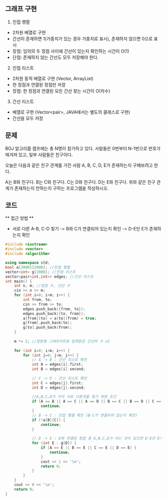 ## 그래프 구현
1) 인접 행렬
  - 2차원 배열로 구현
  - 간선이 존재하면 1(가중치가 있는 경우 가중치로 표시), 존재하지 않으면 0으로 표시 
  - 장점: 임의의 두 정점 사이에 간선이 있는지 확인하는 시간이 O(1)
  - 단점: 존재하지 않는 간선도 모두 저장해야 한다.

2) 인접 리스트
  - 2차원 동적 배열로 구현 (Vector, ArrayList)
  - 한 정점과 연결된 정점만 저장
  - 장점: 한 정점과 연결된 모든 간선 찾는 시간이 O(차수)
  
3) 간선 리스트
  - 배열로 구현 (Vector<pair<int><int>>, JAVA에서는 별도의 클래스로 구현)
  - 간선을 모두 저장 

## 문제
BOJ 알고리즘 캠프에는 총 N명이 참가하고 있다. 사람들은 0번부터 N-1번으로 번호가 매겨져 있고, 일부 사람들은 친구이다.

오늘은 다음과 같은 친구 관계를 가진 사람 A, B, C, D, E가 존재하는지 구해보려고 한다.

A는 B와 친구다.
B는 C와 친구다.
C는 D와 친구다.
D는 E와 친구다.
위와 같은 친구 관계가 존재하는지 안하는지 구하는 프로그램을 작성하시오.

## 코드
** 접근 방법 **
- 서로 다른 A-B, C-D 찾기 -> B와 C가 연결되어 있는지 확인 -> D-E인 E가 존재하는지 확인

```c++
#include <iostream>
#include <vector>
#include <algorithm>

using namespace std;
bool a[2000][2000]; //인접 행렬
vector<int> g[2000]; //인접 리스트
vector<pair<int,int>> edges; //간선 리스트
int main() {
    int n, m; //정점 수, 간선 수
    cin >> n >> m;
    for (int i=0; i<m; i++) {
        int from, to;
        cin >> from >> to;
        edges.push_back({from, to});
        edges.push_back({to, from});
        a[from][to] = a[to][from] = true;
        g[from].push_back(to);
        g[to].push_back(from);
    }
    
    m *= 2; //양방향 그래프이므로 입력받은 간선의 수 x2
    
    for (int i=0; i<m; i++) {
        for (int j=0; j<m; j++) {
            // A -> B : 간선 리스트 확인
            int A = edges[i].first;
            int B = edges[i].second;
            
            // C -> D : 간선 리스트 확인
            int C = edges[j].first;
            int D = edges[j].second;
            
            //A,B,C,D가 각각 서로 다른것을 찾기 위한 조건
            if (A == B || A == C || A == D || B == C || B == D || C == D) {
                continue;
            }
            // B -> C : 인접 행렬 확인 (B-C가 연결되어 있는지 확인)
            if (!a[B][C]) {
                continue;
            }
            
            // D -> E : D와 연결된 정점 중 A,B,C,D가 아닌 것이 있으면 D-E인 E가 존재하는 것
            for (int E : g[D]) {
                if (A == E || B == E || C == E || D == E) {
                    continue;
                }
                cout << 1 << '\n';
                return 0;
            }
        }
    }
    cout << 0 << '\n';
    return 0;
}
```

